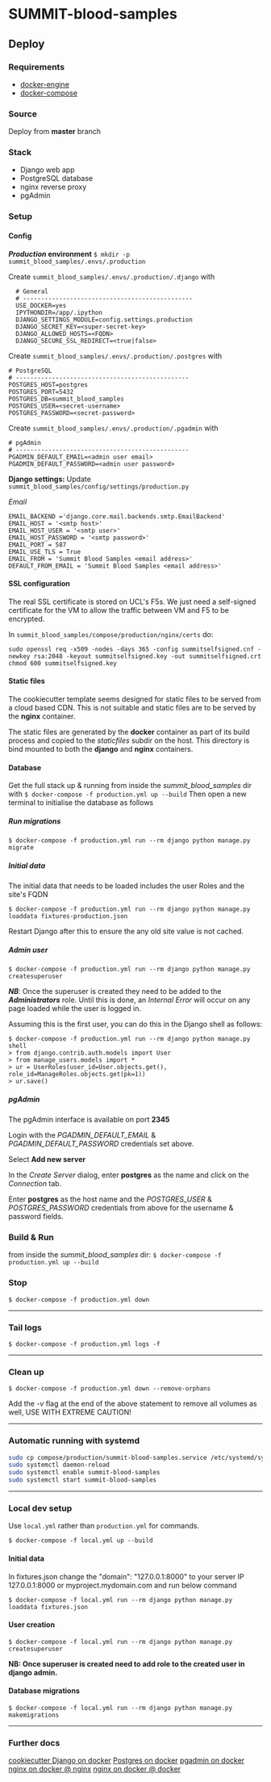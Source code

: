 # SUMMIT-blood-samples

## Deploy

### Requirements
* [docker-engine](https://docs.docker.com/engine/install/centos/)
* [docker-compose](https://docs.docker.com/compose/install/)

### Source
Deploy from **master** branch

### Stack
* Django web app
* PostgreSQL database
* nginx reverse proxy
* pgAdmin

### Setup
#### Config

***Production* environment**
`$ mkdir -p summit_blood_samples/.envs/.production`

Create `summit_blood_samples/.envs/.production/.django`  with

      # General
      # -----------------------------------------------
      USE_DOCKER=yes
      IPYTHONDIR=/app/.ipython
      DJANGO_SETTINGS_MODULE=config.settings.production
      DJANGO_SECRET_KEY=<super-secret-key>
      DJANGO_ALLOWED_HOSTS=<FQDN>
      DJANGO_SECURE_SSL_REDIRECT=<true|false>


Create `summit_blood_samples/.envs/.production/.postgres`  with

    # PostgreSQL
    # ------------------------------------------------
    POSTGRES_HOST=postgres
    POSTGRES_PORT=5432
    POSTGRES_DB=summit_blood_samples
    POSTGRES_USER=<secret-username>
    POSTGRES_PASSWORD=<secret-password>

Create `summit_blood_samples/.envs/.production/.pgadmin`  with

    # pgAdmin
    # ------------------------------------------------
    PGADMIN_DEFAULT_EMAIL=<admin user email>
    PGADMIN_DEFAULT_PASSWORD=<admin user password>


**Django settings:**
Update `summit_blood_samples/config/settings/production.py`

*Email*

    EMAIL_BACKEND ='django.core.mail.backends.smtp.EmailBackend'
    EMAIL_HOST = '<smtp host>'
    EMAIL_HOST_USER = '<smtp user>'
    EMAIL_HOST_PASSWORD = '<smtp password>'
    EMAIL_PORT = 587
    EMAIL_USE_TLS = True
    EMAIL_FROM = 'Summit Blood Samples <email address>'
    DEFAULT_FROM_EMAIL = 'Summit Blood Samples <email address>'

#### SSL configuration
The real SSL certificate is stored on UCL's F5s.
We just need a self-signed certificate for the VM to allow the traffic between VM and F5 to be encrypted.

In `summit_blood_samples/compose/production/nginx/certs` do:
```
sudo openssl req -x509 -nodes -days 365 -config summitselfsigned.cnf -newkey rsa:2048 -keyout summitselfsigned.key -out summitselfsigned.crt
chmod 600 summitselfsigned.key
```


#### Static files
The cookiecutter template seems designed for static files to be served from a cloud based CDN.
This is not suitable and static files are to be served by the **nginx** container.

The static files are generated by the **docker** container as part of its build process and copied to the *staticfiles*
subdir on the host.
This directory is bind mounted to both the **django** and **nginx** containers.


#### Database
Get the full stack up & running from inside the *summit_blood_samples* dir with
`$ docker-compose -f production.yml up --build`
Then open a new terminal to initialise the database as follows

##### Run migrations

`$ docker-compose -f production.yml run --rm django python manage.py migrate`

##### Initial data
The initial data that needs to be loaded includes the user Roles and the site's FQDN

`$ docker-compose -f production.yml run --rm django python manage.py loaddata fixtures-production.json`

Restart Django after this to ensure the any old site value is not cached.

##### Admin user

`$ docker-compose -f production.yml run --rm django python manage.py createsuperuser`

***NB***: Once the superuser is created they need to be added to the ***Administrators*** role.
Until this is done, an *Internal Error* will occur on any page loaded while the user is logged in.

Assuming this is the first user, you can do this in the Django shell as follows:
```
$ docker-compose -f production.yml run --rm django python manage.py shell
> from django.contrib.auth.models import User
> from manage_users.models import *
> ur = UserRoles(user_id=User.objects.get(), role_id=ManageRoles.objects.get(pk=1))
> ur.save()
```

##### pgAdmin
The pgAdmin interface is available on port **2345**

Login with the *PGADMIN_DEFAULT_EMAIL* & *PGADMIN_DEFAULT_PASSWORD* credentials set above.

Select **Add new server**

In the *Create Server* dialog, enter **postgres** as the name and click on the *Connection* tab.

Enter **postgres** as the host name and the *POSTGRES_USER* & *POSTGRES_PASSWORD* credentials from above
for the username & password fields.


### Build & Run
from inside the *summit_blood_samples* dir:
`$ docker-compose -f production.yml up --build`

### Stop
`$ docker-compose -f production.yml down`

----
### Tail logs
`$ docker-compose -f production.yml logs -f`

----
### Clean up
`$ docker-compose -f production.yml down --remove-orphans`

Add the *-v* flag at the end of the above statement to remove all volumes as well, USE WITH EXTREME CAUTION!

----
### Automatic running with systemd
```sh
sudo cp compose/production/summit-blood-samples.service /etc/systemd/system/
sudo systemctl daemon-reload
sudo systemctl enable summit-blood-samples
sudo systemctl start summit-blood-samples
```

----
### Local dev setup
Use `local.yml` rather than `production.yml` for commands.

`$ docker-compose -f local.yml up --build`

#### Initial data
In fixtures.json change the "domain": "127.0.0.1:8000" to your server IP 127.0.0.1:8000 or myproject.mydomain.com and run below command

`$ docker-compose -f local.yml run --rm django python manage.py loaddata fixtures.json`

#### User creation
`$ docker-compose -f local.yml run --rm django python manage.py createsuperuser`

**NB: Once superuser is created need to add role to the created user in django admin.**

#### Database migrations
`$ docker-compose -f local.yml run --rm django python manage.py makemigrations`


----

### Further docs

[cookiecutter Django on docker](http://cookiecutter-django.readthedocs.io/en/latest/deployment-with-docker.html)
[Postgres on docker](https://docs.docker.com/engine/examples/postgresql_service/)
[pgadmin on docker](https://www.pgadmin.org/docs/pgadmin4/latest/container_deployment.html)
[nginx on docker @ nginx](https://docs.nginx.com/nginx/admin-guide/installing-nginx/installing-nginx-docker/)
[nginx on docker @ docker](https://www.docker.com/blog/how-to-use-the-official-nginx-docker-image/)
